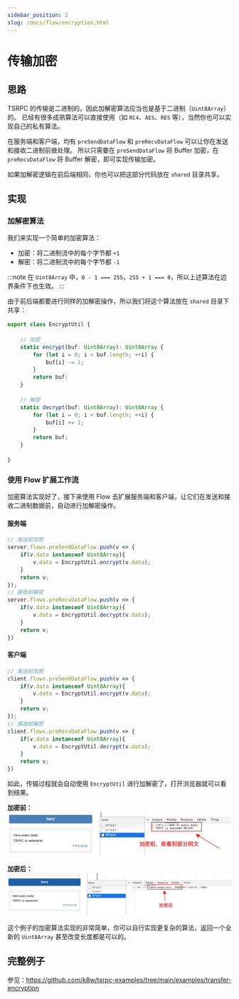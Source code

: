 ```yaml
---
sidebar_position: 2
slug: /docs/flow/encryption.html
---
```


# 传输加密

## 思路

TSRPC 的传输是二进制的，因此加解密算法应当也是基于二进制（`Uint8Array`）的。
已经有很多成熟算法可以直接使用（如 `RC4`、`AES`、`RES` 等），当然你也可以实现自己的私有算法。

在服务端和客户端，均有 `preSendDataFlow` 和 `preRecvDataFlow` 可以让你在发送和接收二进制前做处理。
所以只需要在 `preSendDataFlow` 将 Buffer 加密，在 `preRecvDataFlow` 将 Buffer 解密，即可实现传输加密。

如果加解密逻辑在前后端相同，你也可以把这部分代码放在 `shared` 目录共享。
## 实现

### 加解密算法

我们来实现一个简单的加密算法：
- 加密：将二进制流中的每个字节都 `+1`
- 解密：将二进制流中的每个字节都 `-1`

:::note
在 `Uint8Array` 中，`0 - 1 === 255`，`255 + 1 === 0`，所以上述算法在边界条件下也生效。
:::

由于前后端都要进行同样的加解密操作，所以我们将这个算法放在 `shared` 目录下共享：

```ts title="shared/models/EncryptUtil"
export class EncryptUtil {

    // 加密
    static encrypt(buf: Uint8Array): Uint8Array {
        for (let i = 0; i < buf.length; ++i) {
            buf[i] -= 1;
        }
        return buf;
    }

    // 解密
    static decrypt(buf: Uint8Array): Uint8Array {
        for (let i = 0; i < buf.length; ++i) {
            buf[i] += 1;
        }
        return buf;
    }

}
```

### 使用 Flow 扩展工作流

加密算法实现好了，接下来使用 Flow 去扩展服务端和客户端，让它们在发送和接收二进制数据前，自动进行加解密操作。

#### 服务端

```ts
// 发送前加密
server.flows.preSendDataFlow.push(v => {
    if(v.data instanceof Uint8Array){
        v.data = EncryptUtil.encrypt(v.data);
    }
    return v;
});
// 接收前解密
server.flows.preRecvDataFlow.push(v => {
    if(v.data instanceof Uint8Array){
        v.data = EncryptUtil.decrypt(v.data);
    }    
    return v;
})
```

#### 客户端

```ts
// 发送前加密
client.flows.preSendDataFlow.push(v => {
    if(v.data instanceof Uint8Array){
        v.data = EncryptUtil.encrypt(v.data);
    }    
    return v;
});
// 接收前解密
client.flows.preRecvDataFlow.push(v => {
    if(v.data instanceof Uint8Array){
        v.data = EncryptUtil.decrypt(v.data);
    } 
    return v;
})
```

如此，传输过程就会自动使用 `EncryptUtil` 进行加解密了，打开浏览器就可以看到结果。

**加密前：**
![](assets/before-encrypt.png)

**加密后：**
![](assets/after-encrypt.png)

这个例子的加密算法实现的非常简单，你可以自行实现更复杂的算法，返回一个全新的 `Uint8Array` 甚至改变长度都是可以的。

## 完整例子

参见：https://github.com/k8w/tsrpc-examples/tree/main/examples/transfer-encryption